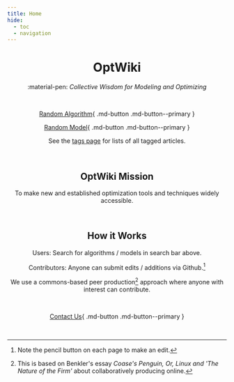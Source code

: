 ```yaml
---
title: Home
hide:
  - toc
  - navigation
---
```


<script>
  var models = [
      'https://www.optwiki.site/model/lasso',
      'https://www.optwiki.site/model/lasso'
  ];

  function randomModel() {
      var i = parseInt(Math.random() * models.length);
      location.href = models[i];
  }
</script>

<center>
  
<h1>OptWiki</h1>

:material-pen: _Collective Wisdom for Modeling and Optimizing_

<br>

[Random Algorithm](https://optwiki.site/algorithm/franke-wolfe){ .md-button .md-button--primary } 

[Random Model](https://www.optwiki.site/model/lasso){ .md-button .md-button--primary } 

See the [tags page](https://www.optwiki.site/tags) for lists of all tagged articles.

<br>

## OptWiki Mission

To make new and established optimization tools and techniques widely accessible.

<br>

## How it Works

Users: Search for algorithms / models in search bar above.

Contributors: Anyone can submit edits / additions via Github.[^2] 

[^1]: This is based on Benkler's essay _Coase's Penguin, Or, Linux and 'The Nature of the Firm'_ about collaboratively producing online.

[^2]: Note the pencil button on each page to make an edit.

We use a commons-based peer production[^1] approach where anyone with interest can contribute.

<br>

[Contact Us](https://form.jotform.com/heatonforms/contact){ .md-button .md-button--primary }

<br>
  
<!-- <a href="#" onclick="randomModel();">Random Model</a> -->

</center>
